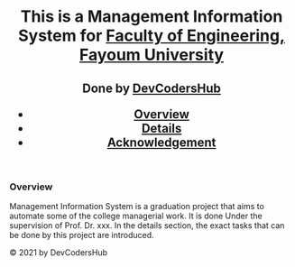 <!DOCTYPE html>
<html lang="en">
<head>
    <meta charset="utf-8" />
</head>
<body>
    <header>
        <h1>This is a Management Information System for <a href="http://www.fayoum.edu.eg/English/Engineering/">Faculty of Engineering, Fayoum University</a></h1>
        <h2>Done by <a href="https://github.com/DevCodersHub">DevCodersHub</a>
        <nav>
            <ul>
                <li><a href="#overview">Overview</a></li>
                <li><a href="#Details">Details</a></li>
                <li><a href="#Acknowledgement">Acknowledgement</a></li>
            </ul>
        </nav>
    </header>
    <main>
        <section>
            <h3 id="overview">Overview</h3>
            <p>Management Information System is a graduation project that aims to automate some of 
                the college managerial work.
                It is done Under the supervision of Prof. Dr. xxx.
                In the details section, the exact tasks that can be done by this project are introduced.
            </p>
        </section>
    </main>
    <footer>
        &copy; 2021 by DevCodersHub
    </footer>
</body>

</html>
